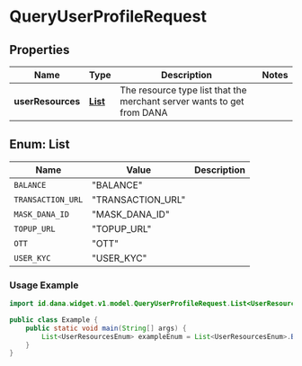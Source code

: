 

# QueryUserProfileRequest


## Properties

| Name | Type | Description | Notes |
| - | - | - | - |
|**userResources** | [**List<UserResourcesEnum>**](#List<UserResourcesEnum>) | The resource type list that the merchant server wants to get from DANA |  |


<a name="List<UserResourcesEnum>"></a>
## Enum: List<UserResourcesEnum>

| Name | Value | Description |
| - | - | - |
| `BALANCE` | "BALANCE" |  |
| `TRANSACTION_URL` | "TRANSACTION_URL" |  |
| `MASK_DANA_ID` | "MASK_DANA_ID" |  |
| `TOPUP_URL` | "TOPUP_URL" |  |
| `OTT` | "OTT" |  |
| `USER_KYC` | "USER_KYC" |  |

### Usage Example
```java
import id.dana.widget.v1.model.QueryUserProfileRequest.List<UserResourcesEnum>;

public class Example {
    public static void main(String[] args) {
        List<UserResourcesEnum> exampleEnum = List<UserResourcesEnum>.BALANCE;
    }
}
```



